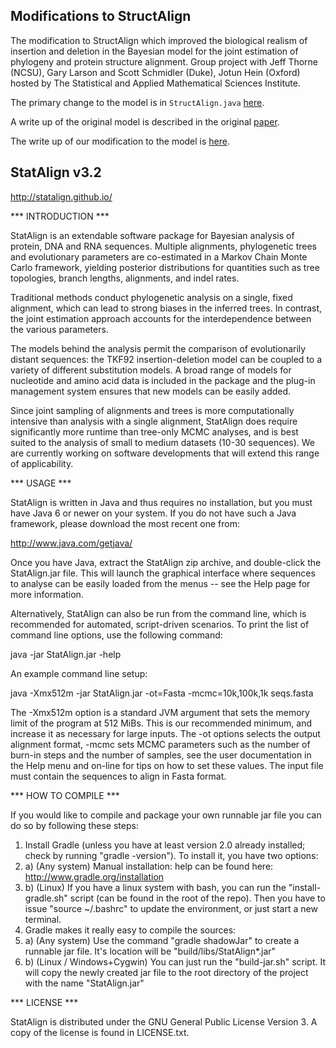 ## Modifications to StructAlign

The modification to StructAlign which improved the biological realism of insertion and deletion in the Bayesian model for the joint estimation of phylogeny and protein structure alignment.  Group project with Jeff Thorne (NCSU), Gary Larson and Scott Schmidler (Duke), Jotun Hein (Oxford) hosted by The Statistical and Applied Mathematical Sciences Institute.

The primary change to the model is in `StructAlign.java` [here](https://github.com/jrash/statalign/commit/32e645402402e51a8eecc00961dbcb4267726b4e#diff-6e719fecae530ef5ffeee9fa7ab2368d).

A write up of the original model is described in the original [paper](https://academic.oup.com/mbe/article/31/9/2251/2925747). 

The write up of our modification to the model is [here](https://github.com/jrash/statalign/blob/master/Herman_et_al_improved_insertion.pdf).

## StatAlign v3.2

http://statalign.github.io/
 
 
*** INTRODUCTION ***

StatAlign is an extendable software package for Bayesian analysis of protein, DNA and RNA sequences. Multiple alignments, phylogenetic trees and evolutionary parameters are co-estimated in a Markov Chain Monte Carlo framework, yielding posterior distributions for quantities such as tree topologies, branch lengths, alignments, and indel rates. 

Traditional methods conduct phylogenetic analysis on a single, fixed alignment, which can lead to strong biases in the inferred trees. In contrast, the joint estimation approach accounts for the interdependence between the various parameters. 

The models behind the analysis permit the comparison of evolutionarily distant sequences: the TKF92 insertion-deletion model can be coupled to a variety of different substitution models. A broad range of models for nucleotide and amino acid data is included in the package and the plug-in management system ensures that new models can be easily added.

Since joint sampling of alignments and trees is more computationally intensive than analysis with a single alignment, StatAlign does require significantly more runtime than tree-only MCMC analyses, and is best suited to the analysis of small to medium datasets (10-30 sequences). We are currently working on software developments that will extend this range of applicability.


*** USAGE ***

StatAlign is written in Java and thus requires no installation, but you must have Java 6 or newer on your system. If you do not have such a Java framework, please download the most recent one from:
  
  http://www.java.com/getjava/ 

Once you have Java, extract the StatAlign zip archive, and double-click the StatAlign.jar file. This will launch the graphical interface where sequences to analyse can be easily loaded from the menus -- see the Help page for more information.

Alternatively, StatAlign can also be run from the command line, which is recommended for automated, script-driven scenarios. To print the list of command line options, use the following command:

  java -jar StatAlign.jar -help

An example command line setup:

  java -Xmx512m -jar StatAlign.jar -ot=Fasta -mcmc=10k,100k,1k seqs.fasta

The -Xmx512m option is a standard JVM argument that sets the memory limit of the program at 512 MiBs. This is our recommended minimum, and increase it as necessary for large inputs. The -ot options selects the output alignment format, -mcmc sets MCMC parameters such as the number of burn-in steps and the number of samples, see the user documentation in the Help menu and on-line for tips on how to set these values. The input file must contain the sequences to align in Fasta format.


*** HOW TO COMPILE ***

If you would like to compile and package your own runnable jar file you can do so by following these steps:
1. Install Gradle (unless you have at least version 2.0 already installed; check by running "gradle -version"). To install it, you have two options:
  1. a) (Any system) Manual installation: help can be found here: http://www.gradle.org/installation 
  1. b) (Linux) If you have a linux system with bash, you can run the "install-gradle.sh" script (can be found in the root of the repo). Then you have to issue "source  ~/.bashrc" to update the environment, or just start a new terminal.
2. Gradle makes it really easy to compile the sources:
  2. a) (Any system) Use the command "gradle shadowJar" to create a runnable jar file. It's location will be "build/libs/StatAlign*.jar"
  2. b) (Linux / Windows+Cygwin) You can just run the "build-jar.sh" script. It will copy the newly created jar file to the root directory of the project with the name "StatAlign.jar"
  

*** LICENSE ***

StatAlign is distributed under the GNU General Public License Version 3.
A copy of the license is found in LICENSE.txt.
